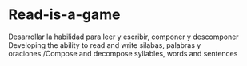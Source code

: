 # Read-is-a-game
Desarrollar la habilidad para leer y escribir, componer y descomponer Developing the ability to read and write silabas, palabras y oraciones./Compose and decompose syllables, words and sentences
